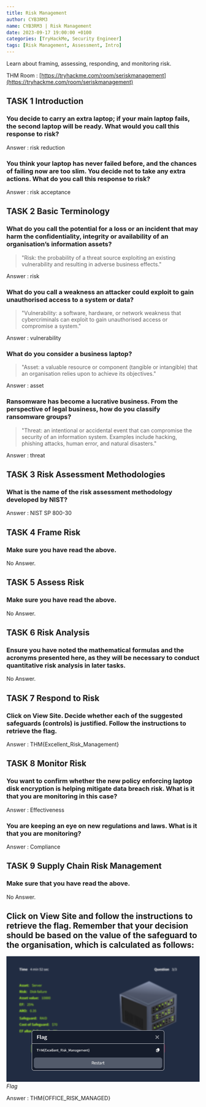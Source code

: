 ```yaml
---
title: Risk Management
author: CYB3RM3
name: CYB3RM3 | Risk Management
date: 2023-09-17 19:00:00 +0100
categories: [TryHackMe, Security Engineer]
tags: [Risk Management, Assessment, Intro]
---
```


Learn about framing, assessing, responding, and monitoring risk.

THM Room : [https://tryhackme.com/room/seriskmanagement](https://tryhackme.com/room/seriskmanagement)


## TASK 1 Introduction
### You decide to carry an extra laptop; if your main laptop fails, the second laptop will be ready. What would you call this response to risk?
Answer : risk reduction

### You think your laptop has never failed before, and the chances of failing now are too slim. You decide not to take any extra actions. What do you call this response to risk?
Answer : risk acceptance

## TASK 2 Basic Terminology

### What do you call the potential for a loss or an incident that may harm the confidentiality, integrity or availability of an organisation’s information assets?

>"Risk: the probability of a threat source exploiting an existing vulnerability and resulting in adverse business effects."

Answer : risk

### What do you call a weakness an attacker could exploit to gain unauthorised access to a system or data?

>"Vulnerability: a software, hardware, or network weakness that cybercriminals can exploit to gain unauthorised access or compromise a system."

Answer : vulnerability

### What do you consider a business laptop?

>"Asset: a valuable resource or component (tangible or intangible) that an organisation relies upon to achieve its objectives."

Answer : asset

### Ransomware has become a lucrative business. From the perspective of legal business, how do you classify ransomware groups?

>"Threat: an intentional or accidental event that can compromise the security of an information system. Examples include hacking, phishing attacks, human error, and natural disasters."

Answer : threat

## TASK 3 Risk Assessment Methodologies
### What is the name of the risk assessment methodology developed by NIST?
Answer : NIST SP 800-30

## TASK 4 Frame Risk
###  Make sure you have read the above.
No Answer.

## TASK 5 Assess Risk
###  Make sure you have read the above. 
No Answer.

## TASK 6 Risk Analysis
###  Ensure you have noted the mathematical formulas and the acronyms presented here, as they will be necessary to conduct quantitative risk analysis in later tasks. 

No Answer.

## TASK 7 Respond to Risk
### Click on View Site. Decide whether each of the suggested safeguards (controls) is justified. Follow the instructions to retrieve the flag. 

Answer : THM{Excellent_Risk_Management}

## TASK 8 Monitor Risk
### You want to confirm whether the new policy enforcing laptop disk encryption is helping mitigate data breach risk. What is it that you are monitoring in this case?

Answer : Effectiveness
### You are keeping an eye on new regulations and laws. What is it that you are monitoring?
Answer : Compliance

## TASK 9 Supply Chain Risk Management
###  Make sure that you have read the above. 
No Answer.

## Click on View Site and follow the instructions to retrieve the flag. Remember that your decision should be based on the value of the safeguard to the organisation, which is calculated as follows:

![Flag](/images/thm/seriskmanagement/risk_1.png)
_Flag_

Answer : THM{OFFICE_RISK_MANAGED}